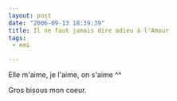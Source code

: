 ```yaml
---
layout: post
date: "2006-09-13 18:39:39"
title: Il ne faut jamais dire adieu à l'Amour
tags:
 - emi

---
```


Elle m'aime, je l'aime, on s'aime ^^

Gros bisous mon coeur.
